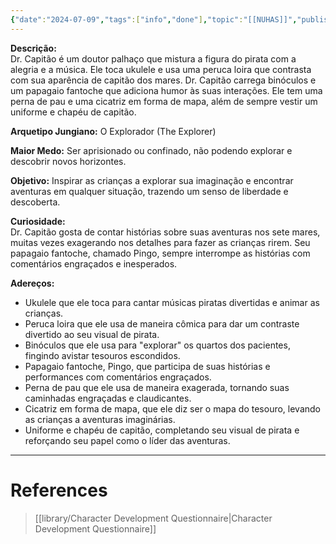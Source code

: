 ```yaml
---
{"date":"2024-07-09","tags":["info","done"],"topic":"[[NUHAS]]","publish":true,"PassFrontmatter":true}
---
```


**Descrição:**  
Dr. Capitão é um doutor palhaço que mistura a figura do pirata com a alegria e a música. Ele toca ukulele e usa uma peruca loira que contrasta com sua aparência de capitão dos mares. Dr. Capitão carrega binóculos e um papagaio fantoche que adiciona humor às suas interações. Ele tem uma perna de pau e uma cicatriz em forma de mapa, além de sempre vestir um uniforme e chapéu de capitão.

**Arquetipo Jungiano:** O Explorador (The Explorer)

**Maior Medo:** Ser aprisionado ou confinado, não podendo explorar e descobrir novos horizontes.

**Objetivo:** Inspirar as crianças a explorar sua imaginação e encontrar aventuras em qualquer situação, trazendo um senso de liberdade e descoberta.

**Curiosidade:**  
Dr. Capitão gosta de contar histórias sobre suas aventuras nos sete mares, muitas vezes exagerando nos detalhes para fazer as crianças rirem. Seu papagaio fantoche, chamado Pingo, sempre interrompe as histórias com comentários engraçados e inesperados.

**Adereços:**
- Ukulele que ele toca para cantar músicas piratas divertidas e animar as crianças.
- Peruca loira que ele usa de maneira cômica para dar um contraste divertido ao seu visual de pirata.
- Binóculos que ele usa para "explorar" os quartos dos pacientes, fingindo avistar tesouros escondidos.
- Papagaio fantoche, Pingo, que participa de suas histórias e performances com comentários engraçados.
- Perna de pau que ele usa de maneira exagerada, tornando suas caminhadas engraçadas e claudicantes.
- Cicatriz em forma de mapa, que ele diz ser o mapa do tesouro, levando as crianças a aventuras imaginárias.
- Uniforme e chapéu de capitão, completando seu visual de pirata e reforçando seu papel como o líder das aventuras.

---
# References
> [[library/Character Development Questionnaire\|Character Development Questionnaire]]